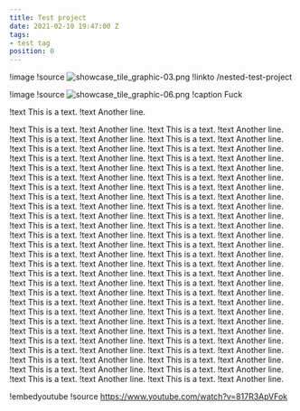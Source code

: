 ```yaml
---
title: Test project
date: 2021-02-10 19:47:00 Z
tags:
- test tag
position: 0
---
```


!image
!source ![showcase_tile_graphic-03.png](/uploads/showcase_tile_graphic-03.png)
!linkto /nested-test-project

!image
!source ![showcase_tile_graphic-06.png](/uploads/showcase_tile_graphic-06.png)
!caption Fuck

!text This is a text.
!text Another line.

!text This is a text.
!text Another line.
!text This is a text.
!text Another line.
!text This is a text.
!text Another line.
!text This is a text.
!text Another line.
!text This is a text.
!text Another line.
!text This is a text.
!text Another line.
!text This is a text.
!text Another line.
!text This is a text.
!text Another line.
!text This is a text.
!text Another line.
!text This is a text.
!text Another line.
!text This is a text.
!text Another line.
!text This is a text.
!text Another line.
!text This is a text.
!text Another line.
!text This is a text.
!text Another line.
!text This is a text.
!text Another line.
!text This is a text.
!text Another line.
!text This is a text.
!text Another line.
!text This is a text.
!text Another line.
!text This is a text.
!text Another line.
!text This is a text.
!text Another line.
!text This is a text.
!text Another line.
!text This is a text.
!text Another line.
!text This is a text.
!text Another line.
!text This is a text.
!text Another line.
!text This is a text.
!text Another line.
!text This is a text.
!text Another line.
!text This is a text.
!text Another line.
!text This is a text.
!text Another line.
!text This is a text.
!text Another line.
!text This is a text.
!text Another line.
!text This is a text.
!text Another line.
!text This is a text.
!text Another line.
!text This is a text.
!text Another line.
!text This is a text.
!text Another line.
!text This is a text.
!text Another line.
!text This is a text.
!text Another line.
!text This is a text.
!text Another line.
!text This is a text.
!text Another line.
!text This is a text.
!text Another line.
!text This is a text.
!text Another line.
!text This is a text.
!text Another line.
!text This is a text.
!text Another line.
!text This is a text.
!text Another line.
!text This is a text.
!text Another line.
!text This is a text.
!text Another line.
!text This is a text.
!text Another line.
!text This is a text.
!text Another line.
!text This is a text.
!text Another line.
!text This is a text.
!text Another line.
!text This is a text.
!text Another line.
!text This is a text.
!text Another line.
!text This is a text.
!text Another line.
!text This is a text.
!text Another line.
!text This is a text.
!text Another line.

!embedyoutube
!source https://www.youtube.com/watch?v=817R3ApVFok

